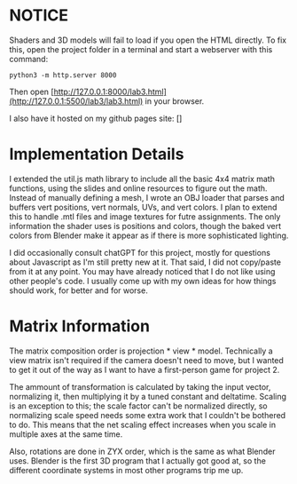 # NOTICE
Shaders and 3D models will fail to load if you open the HTML directly. To fix this, open the project
folder in a terminal and start a webserver with this command:
```
python3 -m http.server 8000
```
Then open [http://127.0.0.1:8000/lab3.html](http://127.0.0.1:5500/lab3/lab3.html) in your browser.

I also have it hosted on my github pages site:
[]

# Implementation Details
I extended the util.js math library to include all the basic 4x4 matrix math functions, using the
slides and online resources to figure out the math. Instead of manually defining a mesh, I wrote
an OBJ loader that parses and buffers vert positions, vert normals, UVs, and vert colors. I plan to
extend this to handle .mtl files and image textures for futre assignments. The only information the
shader uses is positions and colors, though the baked vert colors from Blender make it appear as if
there is more sophisticated lighting.

I did occasionally consult chatGPT for this project, mostly for questions about Javascript as I'm
still pretty new at it. That said, I did not copy/paste from it at any point. You may have already
noticed that I do not like using other people's code. I usually come up with my own ideas for how
things should work, for better and for worse.

# Matrix Information
The matrix composition order is projection * view * model. Technically a view matrix isn't required
if the camera doesn't need to move, but I wanted to get it out of the way as I want to have a
first-person game for project 2. 

The ammount of transformation is calculated by taking the input vector, normalizing it, then
multiplying it by a tuned constant and deltatime. Scaling is an exception to this; the scale factor
can't be normalized directly, so normalizing scale speed needs some extra work that I couldn't be
bothered to do. This means that the net scaling effect increases when you scale in multiple axes at
the same time. 

Also, rotations are done in ZYX order, which is the same as what Blender uses. Blender is the first
3D program that I actually got good at, so the different coordinate systems in most other programs
trip me up.